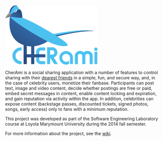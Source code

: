 ![Logo](web/src/static/img/cherami-logo-300.png)

CherAmi is a social sharing application with a number of features to control sharing with their [dearest friends](http://en.wikipedia.org/wiki/Cher_Ami) in a simple, fun, and secure way, and, in the case of celebrity users, monetize their fanbase. Participants can post text, image and video content, decide whether postings are free or paid, embed secret messages in content, enable content locking and expiration, and gain reputation via activity within the app. In addition, celebrities can expose content (backstage passes, discounted tickets, signed photos, songs, early access) only to fans with a minimum reputation.

This project was developed as part of the Software Engineering Laboratory course at Loyola Marymount University during the 2014 fall semester.

For more information about the project, see the [wiki](https://github.com/rtoal/cher-ami/wiki).
